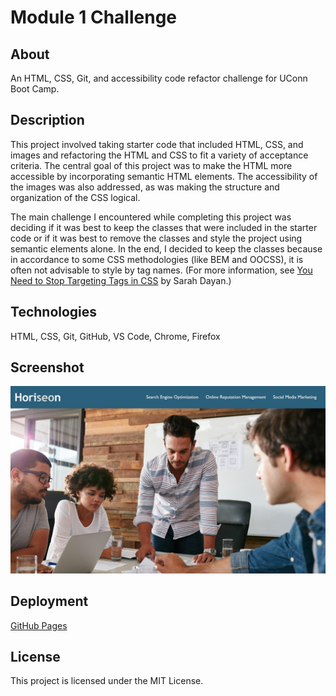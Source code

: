 # Module 1 Challenge

## About

An HTML, CSS, Git, and accessibility code refactor challenge for UConn Boot Camp.

## Description

This project involved taking starter code that included HTML, CSS, and images and refactoring the HTML and CSS to fit a variety of acceptance criteria. The central goal of this project was to make the HTML more accessible by incorporating semantic HTML elements. The accessibility of the images was also addressed, as was making the structure and organization of the CSS logical.

The main challenge I encountered while completing this project was deciding if it was best to keep the classes that were included in the starter code or if it was best to remove the classes and style the project using semantic elements alone. In the end, I decided to keep the classes because in accordance to some CSS methodologies (like BEM and OOCSS), it is often not advisable to style by tag names. (For more information, see [You Need to Stop Targeting Tags in CSS](https://frontstuff.io/you-need-to-stop-targeting-tags-in-css) by Sarah Dayan.)

## Technologies

HTML, CSS, Git, GitHub, VS Code, Chrome, Firefox

## Screenshot

![README Screenshot](assets/images/readme-screenshot.jpg)

## Deployment

[GitHub Pages](https://kkarrwrites.github.io/module-01-challenge/)

## License

This project is licensed under the MIT License.
